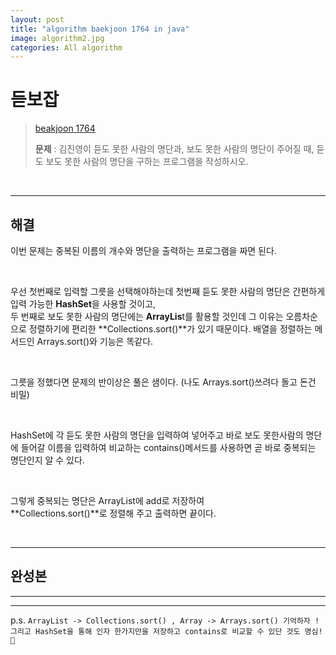```yaml
---  
layout: post  
title: "algorithm baekjoon 1764 in java"  
image: algorithm2.jpg  
categories: All algorithm  
---  
```


# 듣보잡  

> [beakjoon 1764](https://www.acmicpc.net/problem/1764)  
>   
> **문제** : 김진영이 듣도 못한 사람의 명단과, 보도 못한 사람의 명단이 주어질 때, 듣도 보도 못한 사람의 명단을 구하는 프로그램을 작성하시오.  

<br>  

---  

## 해결  

이번 문제는 중복된 이름의 개수와 명단을 출력하는 프로그램을 짜면 된다.  

<br>  

우선 첫번째로 입력할 그릇을 선택해야하는데 첫번째 듣도 못한 사람의 명단은 간편하게 입력 가능한 **HashSet**을 사용할 것이고,  
두 번째로 보도 못한 사람의 명단에는 **ArrayLis**t를 활용할 것인데 그 이유는 오름차순으로 정렬하기에 편리한 **Collections.sort()**가 있기 때문이다. 배열을 정렬하는 메서드인 Arrays.sort()와 기능은 똑같다.  

<br>  

그릇을 정했다면 문제의 반이상은 풀은 샘이다. (나도 Arrays.sort()쓰려다 돌고 돈건 비밀)  

<br>  

HashSet에 각 듣도 못한 사람의 명단을 입력하여 넣어주고 바로 보도 못한사람의 명단에 들어갈 이름을 입력하여 비교하는 contains()메서드를 사용하면 곧 바로 중복되는 명단인지 알 수 있다.  

<br>  

그렇게 중복되는 명단은 ArrayList에 add로 저장하여  
**Collections.sort()**로 정렬해 주고 출력하면 끝이다.  

<br>  

---  

## 완성본  

---  

<script src="https://gist.github.com/nnlog/341ac2724a00e513193f664cc15089b0.js"></script>  

---   

p.s. `ArrayList -> Collections.sort() , Array -> Arrays.sort() 기억하자 ! 그리고 HashSet을 통해 인자 한가지만을 저장하고 contains로 비교할 수 있단 것도 명심! 🤔`
